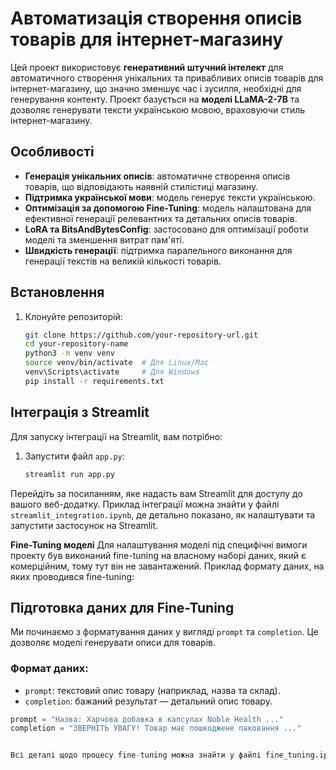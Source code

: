 # Автоматизація створення описів товарів для інтернет-магазину

Цей проект використовує **генеративний штучний інтелект** для автоматичного створення унікальних та привабливих описів товарів для інтернет-магазину, що значно зменшує час і зусилля, необхідні для генерування контенту. Проект базується на **моделі LLaMA-2-7B** та дозволяє генерувати тексти українською мовою, враховуючи стиль інтернет-магазину.

## Особливості

- **Генерація унікальних описів**: автоматичне створення описів товарів, що відповідають наявній стилістиці магазину.
- **Підтримка української мови**: модель генерує тексти українською.
- **Оптимізація за допомогою Fine-Tuning**: модель налаштована для ефективної генерації релевантних та детальних описів товарів.
- **LoRA та BitsAndBytesConfig**: застосовано для оптимізації роботи моделі та зменшення витрат пам'яті.
- **Швидкість генерації**: підтримка паралельного виконання для генерації текстів на великій кількості товарів.

## Встановлення

1. Клонуйте репозиторій:
   ```bash
   git clone https://github.com/your-repository-url.git
   cd your-repository-name
   python3 -m venv venv
   source venv/bin/activate  # Для Linux/Mac
   venv\Scripts\activate     # Для Windows
   pip install -r requirements.txt

## Інтеграція з Streamlit

Для запуску інтеграції на Streamlit, вам потрібно:

1. Запустити файл `app.py`:
   ```bash
   streamlit run app.py

Перейдіть за посиланням, яке надасть вам Streamlit для доступу до вашого веб-додатку.
Приклад інтеграції можна знайти у файлі `streamlit_integration.ipynb`, де детально показано, як налаштувати та запустити застосунок на Streamlit.

**Fine-Tuning моделі**
Для налаштування моделі під специфічні вимоги проекту був виконаний fine-tuning на власному наборі даних, який є комерційним, тому тут він не завантажений.
Приклад формату даних, на яких проводився fine-tuning:
## Підготовка даних для Fine-Tuning
Ми починаємо з форматування даних у вигляді `prompt` та `completion`. Це дозволяє моделі генерувати описи для товарів.
### Формат даних:
- `prompt`: текстовий опис товару (наприклад, назва та склад).
- `completion`: бажаний результат — детальний опис товару.

```python
prompt = "Назва: Харчова добавка в капсулах Noble Health ..."
completion = "ЗВЕРНІТЬ УВАГУ! Товар має пошкоджене паковання ..."


Всі деталі щодо процесу fine-tuning можна знайти у файлі fine_tuning.ipynb. В цьому файлі описано кроки, як підготувати дані, налаштувати модель за допомогою технік, таких як LoRA та BitsAndBytesConfig, а також запустити процес навчання для отримання оптимальних результатів.


